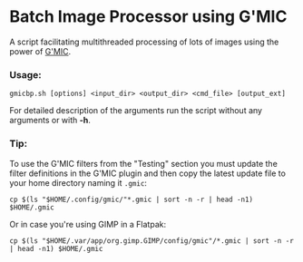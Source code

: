 # Batch Image Processor using G'MIC

A script facilitating multithreaded processing of lots of images using the power of [G'MIC](https://gmic.eu/).

### Usage:
`gmicbp.sh [options] <input_dir> <output_dir> <cmd_file> [output_ext]`

For detailed description of the arguments run the script without any arguments or with **-h**.

### Tip:

To use the G'MIC filters from the "Testing" section you must update the filter definitions in the G'MIC plugin and then copy the latest update file to your home directory naming it `.gmic`:

`cp $(ls "$HOME/.config/gmic/"*.gmic | sort -n -r | head -n1) $HOME/.gmic`

Or in case you're using GIMP in a Flatpak:

`cp $(ls "$HOME/.var/app/org.gimp.GIMP/config/gmic"/*.gmic | sort -n -r | head -n1) $HOME/.gmic`
